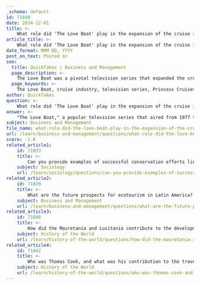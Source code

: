 ```yaml
---
_schema: default
id: 71849
date: 2024-12-01
title: >-
    What role did 'The Love Boat' play in the expansion of the cruise industry?
article_title: >-
    What role did 'The Love Boat' play in the expansion of the cruise industry?
date_format: MMM DD, YYYY
post_on_text: Posted on
seo:
  title: QuickTakes | Business and Management
  page_description: >-
    The Love Boat was a pivotal television series that expanded the cruise industry by influencing public perception, showcasing cruising as a mainstream vacation option, and inspiring modern cruise ship design and amenities.
  page_keywords: >-
    The Love Boat, cruise industry, television series, Princess Cruises, cultural phenomenon, popular culture, cruise ship design, amenities, public perception, entertainment, 1970s, 1980s
author: QuickTakes
question: >-
    What role did 'The Love Boat' play in the expansion of the cruise industry?
answer: >-
    "The Love Boat," a popular television series that aired from 1977 to 1986, played a pivotal role in the expansion of the cruise industry. According to Michael L. Grace, a scriptwriter for the show, it is often credited with "creating the cruise industry." The series showcased a glamorous and entertaining portrayal of life aboard a cruise ship, which significantly influenced public perception and interest in cruising.\n\nThe show featured diverse characters and storylines that depicted people of all ages and backgrounds enjoying their time on a cruise. This representation opened up the concept of cruising to a broader audience, including working and middle-class individuals who previously thought such vacations were beyond their reach. As a result, cruise lines, particularly Princess Cruises, experienced a surge in popularity, with ships selling out due to the show's success.\n\nIn addition to boosting interest in cruising, "The Love Boat" also had a lasting impact on the design and amenities of modern cruise ships. The series inspired cruise lines to invest in state-of-the-art showrooms, large stages, and advanced sound and lighting systems, which have become standard features on contemporary vessels. The modern atriums seen on cruise ships today can also trace their origins back to the designs featured in "The Love Boat."\n\nOverall, the cultural phenomenon of "The Love Boat" not only popularized cruising as a vacation option but also helped shape the cruise industry's evolution, leading to the development of more luxurious and entertaining cruise experiences.
subject: Business and Management
file_name: what-role-did-the-love-boat-play-in-the-expansion-of-the-cruise-industry.md
url: /learn/business-and-management/questions/what-role-did-the-love-boat-play-in-the-expansion-of-the-cruise-industry
score: -1.0
related_article1:
    id: 71833
    title: >-
        Can you provide examples of successful conservation efforts linked to ecotourism in Latin America?
    subject: Sociology
    url: /learn/sociology/questions/can-you-provide-examples-of-successful-conservation-efforts-linked-to-ecotourism-in-latin-america
related_article2:
    id: 71839
    title: >-
        What are the future prospects for ecotourism in Latin America?
    subject: Business and Management
    url: /learn/business-and-management/questions/what-are-the-future-prospects-for-ecotourism-in-latin-america
related_article3:
    id: 71846
    title: >-
        How did the Mauretania and Lusitania contribute to the development of the cruise industry?
    subject: History of the World
    url: /learn/history-of-the-world/questions/how-did-the-mauretania-and-lusitania-contribute-to-the-development-of-the-cruise-industry
related_article4:
    id: 71842
    title: >-
        Who was Thomas Cook, and what was his contribution to the travel industry?
    subject: History of the World
    url: /learn/history-of-the-world/questions/who-was-thomas-cook-and-what-was-his-contribution-to-the-travel-industry
---
```


&nbsp;